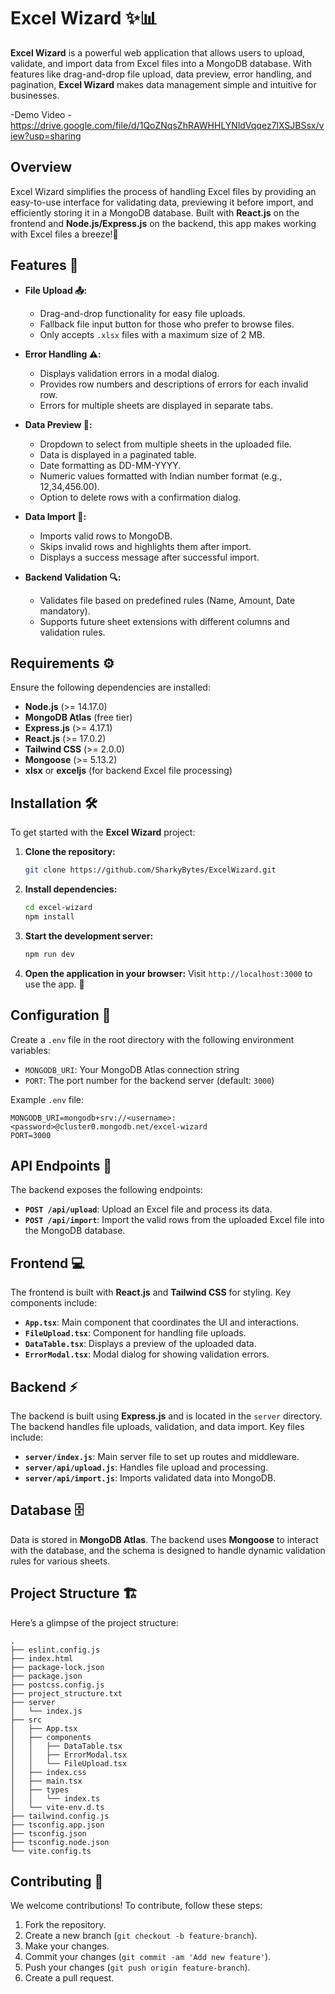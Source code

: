 # Excel Wizard ✨📊

**Excel Wizard** is a powerful web application that allows users to upload, validate, and import data from Excel files into a MongoDB database. With features like drag-and-drop file upload, data preview, error handling, and pagination, **Excel Wizard** makes data management simple and intuitive for businesses.

-Demo Video - https://drive.google.com/file/d/1QoZNqsZhRAWHHLYNldVqqez7lXSJBSsx/view?usp=sharing

## Overview

Excel Wizard simplifies the process of handling Excel files by providing an easy-to-use interface for validating data, previewing it before import, and efficiently storing it in a MongoDB database. Built with **React.js** on the frontend and **Node.js/Express.js** on the backend, this app makes working with Excel files a breeze!🌟

## Features 🚀

- **File Upload 📤:**
  - Drag-and-drop functionality for easy file uploads.
  - Fallback file input button for those who prefer to browse files.
  - Only accepts `.xlsx` files with a maximum size of 2 MB.

- **Error Handling ⚠️:**
  - Displays validation errors in a modal dialog.
  - Provides row numbers and descriptions of errors for each invalid row.
  - Errors for multiple sheets are displayed in separate tabs.

- **Data Preview 📝:**
  - Dropdown to select from multiple sheets in the uploaded file.
  - Data is displayed in a paginated table.
  - Date formatting as DD-MM-YYYY.
  - Numeric values formatted with Indian number format (e.g., 12,34,456.00).
  - Option to delete rows with a confirmation dialog.

- **Data Import 💾:**
  - Imports valid rows to MongoDB.
  - Skips invalid rows and highlights them after import.
  - Displays a success message after successful import.

- **Backend Validation 🔍:**
  - Validates file based on predefined rules (Name, Amount, Date mandatory).
  - Supports future sheet extensions with different columns and validation rules.

## Requirements ⚙️

Ensure the following dependencies are installed:

- **Node.js** (>= 14.17.0)
- **MongoDB Atlas** (free tier)
- **Express.js** (>= 4.17.1)
- **React.js** (>= 17.0.2)
- **Tailwind CSS** (>= 2.0.0)
- **Mongoose** (>= 5.13.2)
- **xlsx** or **exceljs** (for backend Excel file processing)

## Installation 🛠️

To get started with the **Excel Wizard** project:

1. **Clone the repository:**
   ```bash
   git clone https://github.com/SharkyBytes/ExcelWizard.git
   ```

2. **Install dependencies:**
   ```bash
   cd excel-wizard
   npm install
   ```

3. **Start the development server:**
   ```bash
   npm run dev
   ```

4. **Open the application in your browser:**
   Visit `http://localhost:3000` to use the app. 🎉

## Configuration 🔧

Create a `.env` file in the root directory with the following environment variables:

- `MONGODB_URI`: Your MongoDB Atlas connection string
- `PORT`: The port number for the backend server (default: `3000`)

Example `.env` file:
```
MONGODB_URI=mongodb+srv://<username>:<password>@cluster0.mongodb.net/excel-wizard
PORT=3000
```

## API Endpoints 📡

The backend exposes the following endpoints:

- **`POST /api/upload`**: Upload an Excel file and process its data.
- **`POST /api/import`**: Import the valid rows from the uploaded Excel file into the MongoDB database.

## Frontend 💻

The frontend is built with **React.js** and **Tailwind CSS** for styling. Key components include:

- **`App.tsx`**: Main component that coordinates the UI and interactions.
- **`FileUpload.tsx`**: Component for handling file uploads.
- **`DataTable.tsx`**: Displays a preview of the uploaded data.
- **`ErrorModal.tsx`**: Modal dialog for showing validation errors.

## Backend ⚡

The backend is built using **Express.js** and is located in the `server` directory. The backend handles file uploads, validation, and data import. Key files include:

- **`server/index.js`**: Main server file to set up routes and middleware.
- **`server/api/upload.js`**: Handles file upload and processing.
- **`server/api/import.js`**: Imports validated data into MongoDB.

## Database 🗄️

Data is stored in **MongoDB Atlas**. The backend uses **Mongoose** to interact with the database, and the schema is designed to handle dynamic validation rules for various sheets.

## Project Structure 🏗️

Here’s a glimpse of the project structure:

```
.
├── eslint.config.js
├── index.html
├── package-lock.json
├── package.json
├── postcss.config.js
├── project_structure.txt
├── server
│   └── index.js
├── src
│   ├── App.tsx
│   ├── components
│   │   ├── DataTable.tsx
│   │   ├── ErrorModal.tsx
│   │   └── FileUpload.tsx
│   ├── index.css
│   ├── main.tsx
│   ├── types
│   │   └── index.ts
│   └── vite-env.d.ts
├── tailwind.config.js
├── tsconfig.app.json
├── tsconfig.json
├── tsconfig.node.json
└── vite.config.ts
```

## Contributing 🤝

We welcome contributions! To contribute, follow these steps:

1. Fork the repository.
2. Create a new branch (`git checkout -b feature-branch`).
3. Make your changes.
4. Commit your changes (`git commit -am 'Add new feature'`).
5. Push your changes (`git push origin feature-branch`).
6. Create a pull request.

